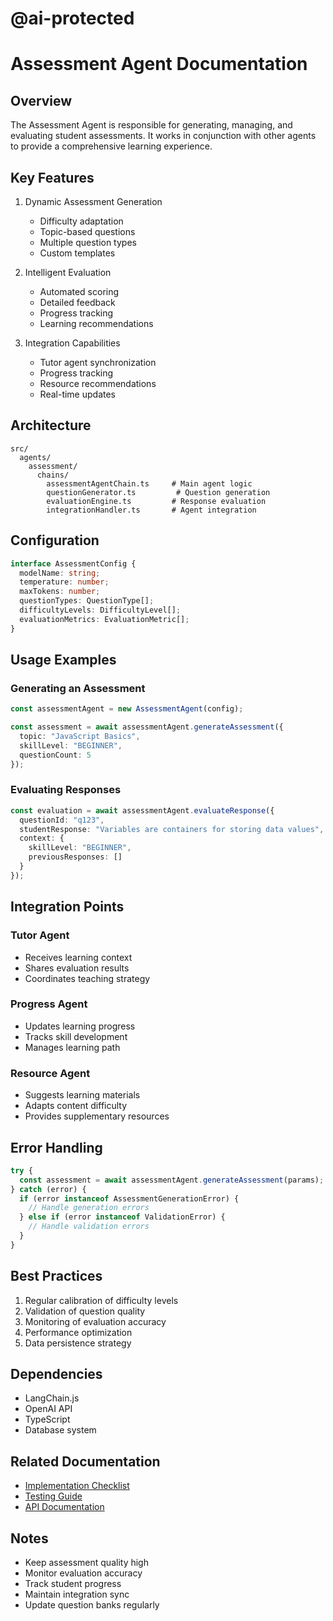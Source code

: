 # @ai-protected
# Assessment Agent Documentation

## Overview
The Assessment Agent is responsible for generating, managing, and evaluating student assessments. It works in conjunction with other agents to provide a comprehensive learning experience.

## Key Features
1. Dynamic Assessment Generation
   - Difficulty adaptation
   - Topic-based questions
   - Multiple question types
   - Custom templates

2. Intelligent Evaluation
   - Automated scoring
   - Detailed feedback
   - Progress tracking
   - Learning recommendations

3. Integration Capabilities
   - Tutor agent synchronization
   - Progress tracking
   - Resource recommendations
   - Real-time updates

## Architecture
```
src/
  agents/
    assessment/
      chains/
        assessmentAgentChain.ts     # Main agent logic
        questionGenerator.ts         # Question generation
        evaluationEngine.ts         # Response evaluation
        integrationHandler.ts       # Agent integration
```

## Configuration
```typescript
interface AssessmentConfig {
  modelName: string;
  temperature: number;
  maxTokens: number;
  questionTypes: QuestionType[];
  difficultyLevels: DifficultyLevel[];
  evaluationMetrics: EvaluationMetric[];
}
```

## Usage Examples

### Generating an Assessment
```typescript
const assessmentAgent = new AssessmentAgent(config);

const assessment = await assessmentAgent.generateAssessment({
  topic: "JavaScript Basics",
  skillLevel: "BEGINNER",
  questionCount: 5
});
```

### Evaluating Responses
```typescript
const evaluation = await assessmentAgent.evaluateResponse({
  questionId: "q123",
  studentResponse: "Variables are containers for storing data values",
  context: {
    skillLevel: "BEGINNER",
    previousResponses: []
  }
});
```

## Integration Points

### Tutor Agent
- Receives learning context
- Shares evaluation results
- Coordinates teaching strategy

### Progress Agent
- Updates learning progress
- Tracks skill development
- Manages learning path

### Resource Agent
- Suggests learning materials
- Adapts content difficulty
- Provides supplementary resources

## Error Handling
```typescript
try {
  const assessment = await assessmentAgent.generateAssessment(params);
} catch (error) {
  if (error instanceof AssessmentGenerationError) {
    // Handle generation errors
  } else if (error instanceof ValidationError) {
    // Handle validation errors
  }
}
```

## Best Practices
1. Regular calibration of difficulty levels
2. Validation of question quality
3. Monitoring of evaluation accuracy
4. Performance optimization
5. Data persistence strategy

## Dependencies
- LangChain.js
- OpenAI API
- TypeScript
- Database system

## Related Documentation
- [Implementation Checklist](./checklists/IMPLEMENTATION.md)
- [Testing Guide](./testing/TEST_GUIDE.md)
- [API Documentation](../api/ASSESSMENT_API.md)

## Notes
- Keep assessment quality high
- Monitor evaluation accuracy
- Track student progress
- Maintain integration sync
- Update question banks regularly